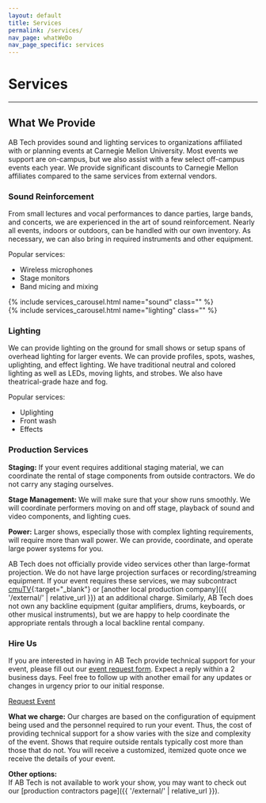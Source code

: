 ```yaml
---
layout: default
title: Services
permalink: /services/
nav_page: whatWeDo
nav_page_specific: services
---
```


# Services

<hr class="bg-primary"/>

## What We Provide

AB Tech provides sound and lighting services to organizations affiliated with or planning events at Carnegie Mellon University. Most events we support are on-campus, but we also assist with a few select off-campus events each year. We provide significant discounts to Carnegie Mellon affiliates compared to the same services from external vendors.


<div class="card mb-5 border-0">
  <div class="row g-0">
    <div class="col-lg-8">
      <div class="card-body p-0 pe-lg-3 mb-3 mb-lg-0">
        <h3 class="card-title">Sound Reinforcement</h3>
        <p class="card-text">From small lectures and vocal performances to dance parties, large bands, and concerts, we are experienced in the art of sound reinforcement. Nearly all events, indoors or outdoors, can be handled with our own inventory. As necessary, we can also bring in required instruments and other equipment.</p>
        <p class="card-text">Popular services:</p>
        <ul class="card-text">
          <li>Wireless microphones</li>
          <li>Stage monitors</li>
          <li>Band micing and mixing</li>
        </ul>
      </div>
    </div>
    <div class="col-lg-4">
      {% include services_carousel.html name="sound" class="" %}
    </div>
  </div>
</div>
<div class="card mb-5 border-0">
  <div class="row g-0">
    <div class="col-lg-4 order-2 order-lg-1">
      {% include services_carousel.html name="lighting" class="" %}
    </div>
    <div class="col-lg-8 order-1 order-lg-2">
      <div class="card-body p-0 ps-lg-3 mb-3 mb-lg-0">
        <h3 class="card-title">Lighting</h3>
        <p class="card-text">We can provide lighting on the ground for small shows or setup spans of overhead lighting for larger events. We can provide profiles, spots, washes, uplighting, and effect lighting. We have traditional neutral and colored lighting as well as LEDs, moving lights, and strobes. We also have theatrical-grade haze and fog.</p>
        <p class="card-text">Popular services:</p>
        <ul class="card-text">
          <li>Uplighting</li>
          <li>Front wash</li>
          <li>Effects</li>
        </ul>
      </div>
    </div>
  </div>
</div>

### Production Services

**Staging:** If your event requires additional staging material, we can coordinate the rental of stage components from outside contractors. We do not carry any staging ourselves.

**Stage Management:** We will make sure that your show runs smoothly. We will coordinate performers moving on and off stage, playback of sound and video components, and lighting cues.

**Power:** Larger shows, especially those with complex lighting requirements, will require more than wall power. We can provide, coordinate, and operate large power systems for you.



AB Tech does not officially provide video services other than large-format projection. We do not have large projection surfaces or recording/streaming equipment. If your event requires these services, we may subcontract [cmuTV](http://www.cmutv.org/){:target="_blank"} or [another local production company]({{ '/external/' | relative_url }}) at an additional charge. Similarly, AB Tech does not own any backline equipment (guitar amplifiers, drums, keyboards, or other musical instruments), but we are happy to help coordinate the appropriate rentals through a local backline rental company.



### Hire Us

<div class="row g-0">
  <div class="col-lg-9"><p>If you are interested in having in AB Tech provide technical support for your event, please fill out our <a href="{{ '/request/' | relative_url }}">event request form</a>. Expect a reply within a 2 business days. Feel free to follow up with another email for any updates or changes in urgency prior to our initial response.</p></div>
  <div class="col-lg-3 text-center mt-1 mb-lg-0 mb-3">
    <a class="mx-auto d-block d-sm-inline btn btn-primary btn-lg" href="{{ '/request/' | relative_url }}">Request Event</a>
  </div>
</div>

**What we charge:** Our charges are based on the configuration of equipment being used and the personnel required to run your event. Thus, the cost of providing technical support for a show varies with the size and complexity of the event. Shows that require outside rentals typically cost more than those that do not. You will receive a customized, itemized quote once we receive the details of your event.

**Other options:**  
If AB Tech is not available to work your show, you may want to check out our
[production contractors page]({{ '/external/' | relative_url }}).

